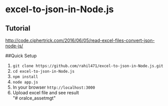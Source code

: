 # excel-to-json-in-Node.js

## Tutorial 
http://code.ciphertrick.com/2016/06/05/read-excel-files-convert-json-node-js/

##Quick Setup

1) `git clone https://github.com/rahil471/excel-to-json-in-Node.js.git` <br>
2) `cd excel-to-json-in-Node.js` <br>
3) `npm install` <br>
4) `node app.js` <br>
5) In your browser `http://localhost:3000` <br>
6) Upload excel file and see result <br>
"# oralce_assetmgt" 

